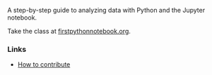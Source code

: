 A step-by-step guide to analyzing data with Python and the Jupyter notebook.

Take the class at [firstpythonnotebook.org](http://www.firstpythonnotebook.org).

### Links

* [How to contribute](https://github.com/palewire/first-python-notebook/blob/main/CONTRIBUTING.md)
